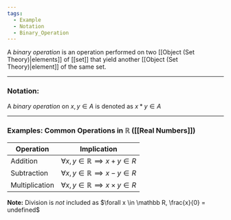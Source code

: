 ```yaml
---
tags:
  - Example
  - Notation
  - Binary_Operation
---
```

A _binary operation_ is an operation performed on two [[Object (Set Theory)|elements]] of [[set]] that yield another [[Object (Set Theory)|element]] of the same set.

---
### Notation:
A _binary operation_ on $x, y \in A$ is denoted as $x * y \in A$

---
### Examples: Common Operations in $\mathbb R$ ([[Real Numbers]])

| Operation      | Implication                                            |
| -------------- | ------------------------------------------------------ |
| Addition       | $\forall x, y \in \mathbb R \implies x + y \in R$      |
| Subtraction    | $\forall x, y \in \mathbb R \implies x - y \in R$      |
| Multiplication | $\forall x, y \in \mathbb R \implies x \times y \in R$ |

**Note:** Division is _not_ included as $\forall x \in \mathbb R, \frac{x}{0} = undefined$
